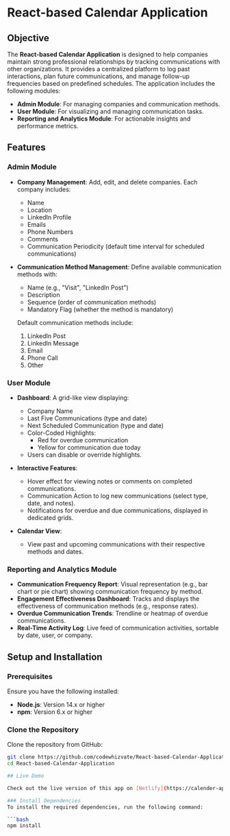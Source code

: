 # React-based Calendar Application

## Objective
The **React-based Calendar Application** is designed to help companies maintain strong professional relationships by tracking communications with other organizations. It provides a centralized platform to log past interactions, plan future communications, and manage follow-up frequencies based on predefined schedules. The application includes the following modules:
- **Admin Module**: For managing companies and communication methods.
- **User Module**: For visualizing and managing communication tasks.
- **Reporting and Analytics Module**: For actionable insights and performance metrics.

## Features

### Admin Module
- **Company Management**: Add, edit, and delete companies. Each company includes:
  - Name
  - Location
  - LinkedIn Profile
  - Emails
  - Phone Numbers
  - Comments
  - Communication Periodicity (default time interval for scheduled communications)
  
- **Communication Method Management**: Define available communication methods with:
  - Name (e.g., "Visit", "LinkedIn Post")
  - Description
  - Sequence (order of communication methods)
  - Mandatory Flag (whether the method is mandatory)

  Default communication methods include:
  1. LinkedIn Post
  2. LinkedIn Message
  3. Email
  4. Phone Call
  5. Other

### User Module
- **Dashboard**: A grid-like view displaying:
  - Company Name
  - Last Five Communications (type and date)
  - Next Scheduled Communication (type and date)
  - Color-Coded Highlights:
    - Red for overdue communication
    - Yellow for communication due today
  - Users can disable or override highlights.

- **Interactive Features**: 
  - Hover effect for viewing notes or comments on completed communications.
  - Communication Action to log new communications (select type, date, and notes).
  - Notifications for overdue and due communications, displayed in dedicated grids.

- **Calendar View**: 
  - View past and upcoming communications with their respective methods and dates.

### Reporting and Analytics Module
- **Communication Frequency Report**: Visual representation (e.g., bar chart or pie chart) showing communication frequency by method.
- **Engagement Effectiveness Dashboard**: Tracks and displays the effectiveness of communication methods (e.g., response rates).
- **Overdue Communication Trends**: Trendline or heatmap of overdue communications.
- **Real-Time Activity Log**: Live feed of communication activities, sortable by date, user, or company.

## Setup and Installation

### Prerequisites
Ensure you have the following installed:
- **Node.js**: Version 14.x or higher
- **npm**: Version 6.x or higher

### Clone the Repository
Clone the repository from GitHub:
```bash
git clone https://github.com/codewhizvate/React-based-Calendar-Application.git
cd React-based-Calendar-Application

## Live Demo

Check out the live version of this app on [Netlify](https://calender-applications.netlify.app/).

### Install Dependencies
To install the required dependencies, run the following command:

```bash
npm install

